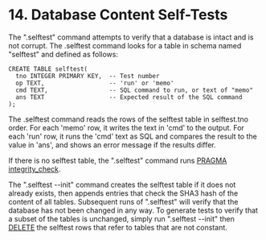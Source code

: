 # 14\. Database Content Self\-Tests


The ".selftest" command attempts to verify that a database is
intact and is not corrupt.
The .selftest command looks for a table in schema named "selftest"
and defined as follows:




```
CREATE TABLE selftest(
  tno INTEGER PRIMARY KEY,  -- Test number
  op TEXT,                  -- 'run' or 'memo'
  cmd TEXT,                 -- SQL command to run, or text of "memo"
  ans TEXT                  -- Expected result of the SQL command
);

```

The .selftest command reads the rows of the selftest table in
selftest.tno order.
For each 'memo' row, it writes the text in 'cmd' to the output. For
each 'run' row, it runs the 'cmd' text as SQL and compares the result
to the value in 'ans', and shows an error message if the results differ.



If there is no selftest table, the ".selftest" command runs
[PRAGMA integrity\_check](pragma.html#pragma_integrity_check).



The ".selftest \-\-init" command creates the selftest table if it
does not already exists, then appends entries that check the SHA3
hash of the content of all tables. Subsequent runs of ".selftest"
will verify that the database has not been changed in any way. To
generate tests to verify that a subset of the tables is unchanged,
simply run ".selftest \-\-init" then [DELETE](lang_delete.html) the selftest rows that
refer to tables that are not constant.




